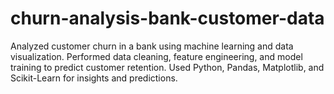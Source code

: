 # churn-analysis-bank-customer-data
Analyzed customer churn in a bank using machine learning and data visualization. Performed data cleaning, feature engineering, and model training to predict customer retention. Used Python, Pandas, Matplotlib, and Scikit-Learn for insights and predictions.
